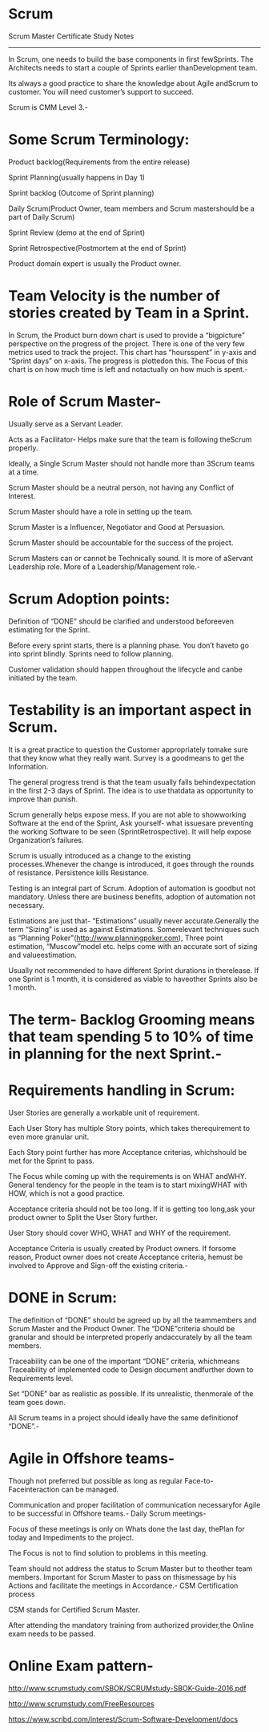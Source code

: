 Scrum
=====

Scrum Master Certificate Study Notes

---------------------------------------------------------------------------------------

 
In Scrum, one needs to build the base components in first fewSprints. The Architects needs to start a couple of Sprints earlier thanDevelopment team.

Its always a good practice to share the knowledge about Agile andScrum to customer. You will need customer’s support to succeed.

Scrum is CMM Level 3.-

# Some Scrum Terminology:

Product backlog(Requirements from the entire release)

Sprint Planning(usually happens in Day 1)

Sprint backlog (Outcome of Sprint planning)

Daily Scrum(Product Owner, team members and Scrum mastershould be a part of Daily Scrum)

Sprint Review (demo at the end of Sprint)

Sprint Retrospective(Postmortem at the end of Sprint)

Product domain expert is usually the Product owner.

# Team Velocity is the number of stories created by Team in a Sprint.

In Scrum, the Product burn down chart is used to provide a “bigpicture” perspective on the progress of the project. There is one of the very few metrics used to track the project. This chart has “hoursspent” in y-axis and “Sprint days” on x-axis. The progress is plottedon this. The Focus of this chart is on how much time is left and notactually on how much is spent.-

# Role of Scrum Master-

Usually serve as a Servant Leader.

Acts as a Facilitator- Helps make sure that the team is following theScrum properly.

Ideally, a Single Scrum Master should not handle more than 3Scrum teams at a time.

Scrum Master should be a neutral person, not having any Conflict of Interest.

Scrum Master should have a role in setting up the team.

Scrum Master is a Influencer, Negotiator and Good at Persuasion.

Scrum Master should be accountable for the success of the project.

Scrum Masters can or cannot be Technically sound. It is more of aServant Leadership role. More of a Leadership/Management role.-

# Scrum Adoption points:

Definition of “DONE” should be clarified and understood beforeeven estimating for the Sprint.

Before every sprint starts, there is a planning phase. You don’t haveto go into sprint blindly. Sprints need to follow planning.

Customer validation should happen throughout the lifecycle and canbe initiated by the team.

# Testability is an important aspect in Scrum.
 

It is a great practice to question the Customer appropriately tomake sure that they know what they really want. Survey is a goodmeans to get the Information.

 The general progress trend is that the team usually falls behindexpectation in the first 2-3 days of Sprint. The idea is to use thatdata as opportunity to improve than punish.

Scrum generally helps expose mess. If you are not able to showworking Software at the end of the Sprint, Ask yourself- what issuesare preventing the working Software to be seen (SprintRetrospective). It will help expose Organization’s failures.

Scrum is usually introduced as a change to the existing processes.Whenever the change is introduced, it goes through the rounds of resistance. Persistence kills Resistance.

 Testing is an integral part of Scrum. Adoption of automation is goodbut not mandatory. Unless there are business benefits, adoption of automation not necessary.

Estimations are just that- “Estimations” usually never accurate.Generally the term “Sizing” is used as against Estimations. Somerelevant techniques such as “Planning Poker”(http://www.planningpoker.com), Three point estimation, “Muscow”model etc. helps come with an accurate sort of sizing and valueestimation.

Usually not recommended to have different Sprint durations in therelease. If one Sprint is 1 month, it is considered as viable to haveother Sprints also be 1 month.

# The term- Backlog Grooming means that team spending 5 to 10% of time in planning for the next Sprint.-

# Requirements handling in Scrum:

User Stories are generally a workable unit of requirement.

Each User Story has multiple Story points, which takes therequirement to even more granular unit.

Each Story point further has more Acceptance criterias, whichshould be met for the Sprint to pass.

 The Focus while coming up with the requirements is on WHAT andWHY. General tendency for the people in the team is to start mixingWHAT with HOW, which is not a good practice.

Acceptance criteria should not be too long. If it is getting too long,ask your product owner to Split the User Story further.

User Story should cover WHO, WHAT and WHY of the requirement.

Acceptance Criteria is usually created by Product owners. If forsome reason, Product owner does not create Acceptance criteria, hemust be involved to Approve and Sign-off the existing criteria.-

# DONE in Scrum:

 
The definition of “DONE” should be agreed up by all the teammembers and Scrum Master and the Product Owner. The “DONE”criteria should be granular and should be interpreted properly andaccurately by all the team members.

 Traceability can be one of the important “DONE” criteria, whichmeans Traceability of implemented code to Design document andfurther down to Requirements level.

Set “DONE” bar as realistic as possible. If its unrealistic, thenmorale of the team goes down.

All Scrum teams in a project should ideally have the same definitionof “DONE”.-

# Agile in Offshore teams-

 Though not preferred but possible as long as regular Face-to-Faceinteraction can be managed.

Communication and proper facilitation of communication necessaryfor Agile to be successful in Offshore teams.-
Daily Scrum meetings-

Focus of these meetings is only on Whats done the last day, thePlan for today and Impediments to the project.

The Focus is not to find solution to problems in this meeting.

 Team should not address the status to Scrum Master but to theother team members. Important for Scrum Master to pass on thismessage by his Actions and facilitate the meetings in Accordance.-
CSM Certification process

CSM stands for Certified Scrum Master.

After attending the mandatory training from authorized provider,the Online exam needs to be passed.

# Online Exam pattern-




http://www.scrumstudy.com/SBOK/SCRUMstudy-SBOK-Guide-2016.pdf

http://www.scrumstudy.com/FreeResources

https://www.scribd.com/interest/Scrum-Software-Development/docs
